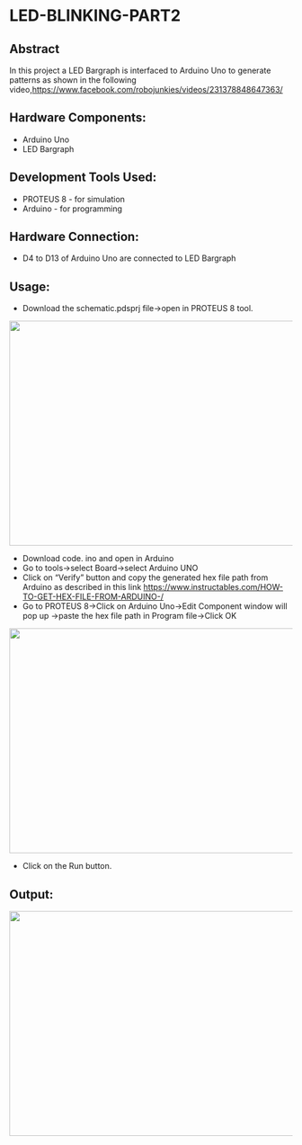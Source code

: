 # LED-BLINKING-PART2

## Abstract
  In this project a LED Bargraph is interfaced to Arduino Uno to generate patterns as shown in the following video,https://www.facebook.com/robojunkies/videos/231378848647363/

## Hardware Components:

- Arduino Uno
- LED Bargraph

## Development Tools Used:

- PROTEUS 8 - for simulation
- Arduino - for programming

## Hardware Connection:

- D4 to D13 of Arduino Uno are connected to LED Bargraph
  
## Usage:
- Download the schematic.pdsprj file->open in PROTEUS 8 tool.
<img src=https://user-images.githubusercontent.com/84024571/134048978-8230c3fa-4620-42ba-b9f0-574f8221c35d.PNG width="800" height="400">

- Download code. ino and open in Arduino
- Go to tools->select Board->select Arduino UNO
- Click on “Verify” button and copy the generated hex file path from Arduino as described in this link
  https://www.instructables.com/HOW-TO-GET-HEX-FILE-FROM-ARDUINO-/
- Go to PROTEUS 8->Click on Arduino Uno->Edit Component window will pop up ->paste the hex file path in Program file->Click OK
 <img src=https://user-images.githubusercontent.com/84024571/134045169-35cc61e7-2f3e-4e02-8c82-73372514dfdb.PNG width="800" height="400">
 
 - Click on the Run button.

## Output:

 <img src=https://user-images.githubusercontent.com/84024571/134049591-056df627-0a11-4939-af34-56a6c5b1b88d.PNG width="800" height="400">




